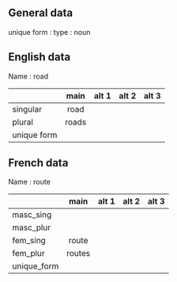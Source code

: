 ## General data

unique form :
type : noun

## English data

Name : road

|             | main  | alt 1 | alt 2 | alt 3 |
| :---------- | :---: | :---: | :---: | ----- |
| singular    | road  |       |       |       |
| plural      | roads |       |       |       |
| unique form |       |       |       |       |

## French data

Name : route

|             |  main  | alt 1 | alt 2 | alt 3 |
| :---------- | :----: | :---: | :---: | :---: |
| masc_sing   |        |       |       |       |
| masc_plur   |        |       |       |       |
| fem_sing    | route  |       |       |       |
| fem_plur    | routes |       |       |       |
| unique_form |        |       |       |       |


